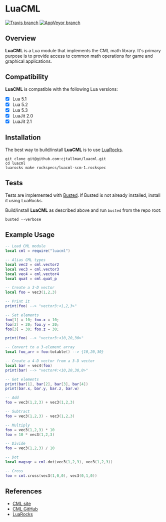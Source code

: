 # LuaCML

[![Travis branch](https://img.shields.io/travis/cjtallman/luacml/master.svg)](https://travis-ci.org/cjtallman/luacml) [![AppVeyor branch](https://img.shields.io/appveyor/ci/cjtallman/luacml/master.svg)](https://ci.appveyor.com/project/cjtallman/luacml/branch/master)

## Overview

**LuaCML** is a Lua module that implements the CML math library. It's primary
purpose is to provide access to common math operations for game and graphical
applications.

## Compatibility

**LuaCML** is compatible with the following Lua versions:

-   [x] Lua 5.1
-   [x] Lua 5.2
-   [x] Lua 5.3
-   [x] LuaJit 2.0
-   [x] LuaJit 2.1

## Installation

The best way to build/install **LuaCML** is to use [LuaRocks](https://luarocks.org/).

~~~
git clone git@github.com:cjtallman/luacml.git
cd luacml
luarocks make rockspecs/luacml-scm-1.rockspec
~~~

## Tests

Tests are implemented with [Busted](http://olivinelabs.com/busted). If Busted
is not already installed, install it using LuaRocks.

Build/install **LuaCML** as described above and run `busted` from the repo root:

~~~
busted --verbose
~~~

## Example Usage

~~~lua
-- Load CML module
local cml = require("luacml")

-- Alias CML types
local vec2 = cml.vector2
local vec3 = cml.vector3
local vec4 = cml.vector4
local quat = cml.quat_p

-- Create a 3-D vector
local foo = vec3(1,2,3)

-- Print it
print(foo) --> "vector3:<1,2,3>"

-- Set elements
foo[1] = 10; foo.x = 10;
foo[2] = 20; foo.y = 20;
foo[3] = 30; foo.z = 30;

print(foo) --> "vector3:<10,20,30>"

-- Convert to a 3-element array
local foo_arr = foo:totable() --> {10,20,30}

-- Create a 4-D vector from a 3-D vector
local bar = vec4(foo)
print(bar) --> "vector4:<10,20,30,0>"

-- Get elements
print(bar[1], bar[2], bar[3], bar[4])
print(bar.x, bar.y, bar.z, bar.w)

-- Add
foo = vec3(1,2,3) + vec3(1,2,3)

-- Subtract
foo = vec3(1,2,3) - vec3(1,2,3)

-- Multiply
foo = vec3(1,2,3) * 10
foo = 10 * vec3(1,2,3)

-- Divide
foo = vec3(1,2,3) / 10

-- Dot
local magsqr = cml.dot(vec3(1,2,3), vec3(1,2,3))

-- Cross
foo = cml.cross(vec3(1,0,0), vec3(0,1,0))
~~~

## References

-   [CML site](http://cmldev.net)
-   [CML GitHub](https://github.com/demianmnave/CML)
-   [LuaRocks](https://luarocks.org/)
